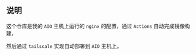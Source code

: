 ## 说明

这个仓库是我的 `AIO` 主机上运行的 `nginx` 的配置，通过 `Actions` 自动完成镜像构建，

然后通过 `tailscale` 实现自动部署到 `AIO` 主机上。
